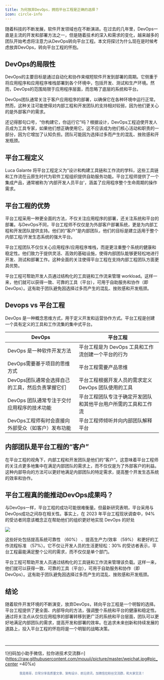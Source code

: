 ```yaml
---
title: 为何放弃DevOps，拥抱平台工程是正确的选择？
icon: circle-info
---
```


随着科技的不断发展，软件开发领域也在不断演进。在过去的几年里，DevOps一直是主流的开发和部署方法之一，但是随着技术的深入和需求的变化，越来越多的团队开始考虑将注意力从DevOps转向平台工程。本文将探讨为什么现在是时候考虑放弃DevOps，转向平台工程的怀抱。

## DevOps的局限性

DevOps的主要目标是通过自动化和协作来缩短软件开发到部署的周期。它侧重于将应用程序和应用程序堆栈部署到各个环境中，包括开发、测试和生产环境。然而，DevOps的范围局限于应用程序层面，而忽略了底层的系统和平台。

DevOps团队通常关注于客户应用程序的部署，以确保它在各种环境中运行正常。然而，这种关注可能使得对内部工程和开发团队的支持相对较弱，因为他们更关心的是外部客户的需求。

还记得那句口号，“你构建它，你运行它”吗？根据设计，DevOps工程迫使开发人员成为工具专家，如果他们想正确使用它。这不应该成为他们核心活动和职责的一部分，因为它增加了认知负担。团队可能因为选择过多而产生的混乱、挫败感和开发瓶颈。

## 平台工程定义
Luca Galante 将平台工程定义为“设计和构建工具链和工作流的学科，这些工具链和工作流在云原生时代为软件工程组织提供自助服务功能。平台工程师提供了一个集成产品，通常被称为'内部开发人员平台'，涵盖了应用程序整个生命周期的操作需求。

## 平台工程的优势

平台工程采用一种更全面的方法，不仅关注应用程序的部署，还关注系统和平台的部署。与DevOps不同，平台工程师不仅仅是为外部客户部署系统，更是为内部工程和开发团队提供支持。他们的“客户”是内部团队，他们的目标是建立适用于整个内部工程/开发生态系统的强大平台。

平台工程团队不仅仅关心应用程序/应用程序堆栈，而是更注重整个系统的健康和稳定性。他们致力于提供灵活、高效的基础设施，使得内部团队能够更轻松地进行开发、测试和部署工作。这种全面的关注使得平台工程在支持内部工程团队方面更具优势。

平台工程可帮助开发人员通过结构化的工具链和工作流来管理 workload。这样一来，他们就可以获得一致、可靠的工具（平台），可用于自助服务和协作（即 DevOps）。这有助于团队避免因选择过多而产生的混乱、挫败感和开发瓶颈。

## Devops vs 平台工程

DevOps 是一种概念思维方式，用于定义开发和运营协作方式。平台工程是创建一个具有定义的工具和工作流集的集中式平台。

|  DevOps   | 平台工程  |
|  ----  | ----  |
| DevOps 是一种软件开发方法 | 平台工程是为 DevOps 工具和工作流创建一个平台的行为 |
| DevOps需要基于项目的思维方式  | 平台工程需要产品思维 |
| DevOps团队通常会选择自己的工具，然后负责掌握它们  | 平台工程根据开发人员的需求定义 DevOps 团队使用的工具 |
| DevOps 团队通常专注于交付应用程序的技术功能 | 平台工程团队专注于确定开发团队和其他平台用户所需的工具和工作流 |
| DevOps工程师有时会直接向外部受众（如客户）发布功能 | 平台工程师倾听并向内部团队解释平台 |


## 内部团队是平台工程的“客户”

在平台工程的视角下，内部工程和开发团队是他们的“客户”。这意味着平台工程师的关注点更多地集中在满足内部团队的需求上，而不仅仅是为了外部客户的利益。这种内部导向的方法可以更好地满足内部团队的特定需求，提高整个开发生态系统的效率和协作。



## 平台工程真的能推动DevOps成果吗？

与DevOps一样，平台工程的成功可能很难衡量。但最新研究表明，平台采用与DevOps成功之间存在相关性。事实上，在 2023 年平台工程现状调查中，94% 的受访者同意该概念正在帮助他们的组织更好地实现 DevOps 的好处

![](https://www.puppet.com/sites/default/files/image/2023-03/puppet-state-of-devops-2023-platform-engineering-benefits-of-platform-engineering-chart.png)

这些好处包括提高系统可靠性 （60%） 、提高生产力/效率 （59%） 和更好的工作流程标准 （57%）。它不仅让开发人员的生活更轻松：30% 的受访者表示，平台工程最能满足整个公司的需求，而不仅仅是单个部门。

平台工程可帮助开发人员通过结构化的工具链和工作流来管理该负载。这样一来，他们就可以获得一致、可靠的工具（平台），可用于自助服务和协作（即 DevOps）。这有助于团队避免因选择过多而产生的混乱、挫败感和开发瓶颈。

## 结论

随着软件开发环境的不断演变，放弃DevOps，转向平台工程是一个明智的选择。平台工程提供了更全面、内部导向的方法，强调整个系统和平台的健康和稳定性。通过将关注点从仅仅应用程序的部署转移到更广泛的系统和平台层面，团队可以更好地满足内部团队的需求，提高开发和部署的效率。在追求未来创新和持续发展的道路上，投入平台工程的怀抱将是一个明智的战略决策。

<br>

---

![扫码加小助手微信，拉你进技术交流群🔥](https://raw.githubusercontent.com/mouuii/picture/master/weichat.jpg#pic_center =40%x)

<p style="text-align: center;font-size: 10px;;color:#566B95">我是南哥，日常分享高质量文章、架构设计、前沿资讯，加微信拉粉丝交流群，和大家交流！</p>
